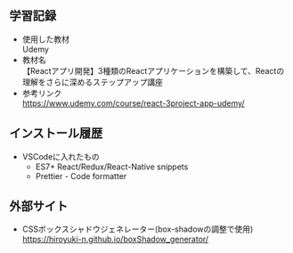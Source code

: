 ## 学習記録
- 使用した教材  
  Udemy  
- 教材名  
  【Reactアプリ開発】3種類のReactアプリケーションを構築して、Reactの理解をさらに深めるステップアップ講座
- 参考リンク  
  https://www.udemy.com/course/react-3project-app-udemy/

## インストール履歴
- VSCodeに入れたもの  
  - ES7+ React/Redux/React-Native snippets  
  - Prettier - Code formatter
  
## 外部サイト
- CSSボックスシャドウジェネレーター(box-shadowの調整で使用)  
  https://hiroyuki-n.github.io/boxShadow_generator/
  
